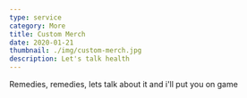 ```yaml
---
type: service
category: More
title: Custom Merch
date: 2020-01-21
thumbnail: ./img/custom-merch.jpg
description: Let's talk health
---
```


Remedies, remedies, lets talk about it and i'll put you on game
